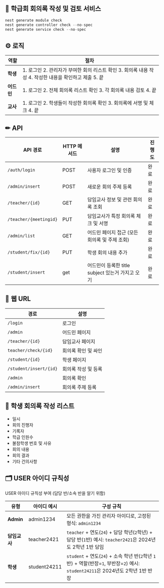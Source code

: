 ## 🐤 학급회 회의록 작성 및 검토 서비스


```jsx
nest generate module check
nest generate controller check --no-spec
nest generate service check --no-spec
```


## ⚙ 로직

| **역할** | **절차** |
| --- | --- |
| **학생** | 1. 로그인  2. 관리자가 부여한 회의 리스트 확인  3. 회의록 내용 작성  4. 작성한 내용을 확인하고 제출  5. 끝 |
| **어드민** | 1. 로그인  2. 전체 회의록 리스트 확인  3. 각 회의록 내용 검토  4. 끝 |
| **교사** | 1. 로그인  2. 학생들이 작성한 회의록 확인  3. 회의록에 서명 및 체크  4. 끝 |

## ✏ API


| API 경로 | HTTP 메서드 | 설명 | 진행도 |
| --- | --- | --- | --- |
| `/auth/login` | POST | 사용자 로그인 및 인증 | 완료 |
| `/admin/insert` | POST | 새로운 회의 주제 등록 | 완료 |
| `/teacher/{id}` | GET | 담임교사 정보 및 관련 회의록 조회 | 완료 |
| `/teacher/{meetingid}` | PUT | 담임교사가 특정 회의록 체크 및 서명 | 완료 |
| `/admin/list` | GET | 어드민 페이지 접근 (모든 회의록 및 주제 조회) | 완료 |
| `/student/fix/{id}` | PUT | 학생 회의 내용 추가 | 완료 |
| `/student/insert` | get | 어드민이 등록한 title subject 있는거 가지고 오기 | 완료 |


## 🔗 웹 URL

| 경로 | 설명 | 
| --- | --- | 
| `/login` | 로그인 |  
| `/admin` | 어드민 페이지 |  
| `/teacher/{id}` | 담임교사 페이지 |  
| `teacher/check/{id}` | 회의록 확인 및 싸인 |  
| `/student/{id}` | 학생 페이지 |  
| `/student/insert/{id}` | 회의록 작성 및 등록 |  
| `/admin` | 회의록 확인  |  
| `/admin/insert` | 회의록 주제 등록  |  

## 📄 학생 회의록 작성 리스트

- 일시
- 회의 진행자
- 기록자
- 학급 인원수
- 불참학생 번호 및 사유
- 회의 내용
- 회의 결과
- 기타 건의사항

## 🗂 USER 아이디 규칙성

USER 아이디 규칙성 부여 (담당 반/소속 반을 알기 위함) 

| **유형** | **아이디 예시** | **구성 규칙** |
| --- | --- | --- |
| **Admin** | admin1234 | 모든 권한을 가진 관리자 아이디로, 고정된 형식: `admin1234` |
| **담임교사** | teacher2421 | `teacher` + 연도(`24`) + 담당 학년(`2`학년) + 담당 반(`1`반)  예시: `teacher2421`은 2024년도 2학년 1반 담임 |
| **학생** | student24211 | `student` + 연도(`24`) + 소속 학년 반(`2`학년 `1`반) + 역할(반장=`1`, 부반장=`2`)  예시: `student24211`은 2024년도 2학년 1반 반장 |